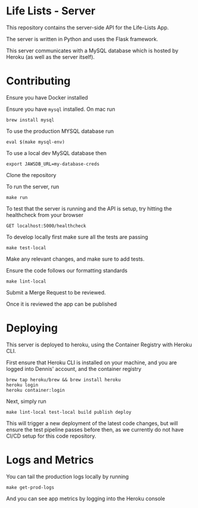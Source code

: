 # Life Lists - Server

This repository contains the server-side API for the Life-Lists App.

The server is written in Python and uses the Flask framework.

This server communicates with a MySQL database which is hosted by Heroku (as well as the server itself).

# Contributing

Ensure you have Docker installed

Ensure you have `mysql` installed. On mac run
```
brew install mysql
```

To use the production MYSQL database run
```
eval $(make mysql-env)
```

To use a local dev MySQL database then
```
export JAWSDB_URL=my-database-creds
```

Clone the repository

To run the server, run
```
make run
```

To test that the server is running and the API is setup, try hitting the healthcheck from your browser
```
GET localhost:5000/healthcheck
```

To develop locally first make sure all the tests are passing
```
make test-local
```

Make any relevant changes, and make sure to add tests.

Ensure the code follows our formatting standards
```
make lint-local
```

Submit a Merge Request to be reviewed.

Once it is reviewed the app can be published


# Deploying

This server is deployed to heroku, using the Container Registry with Heroku CLI.

First ensure that Heroku CLI is installed on your machine, and you are logged into Dennis' account, and the container registry
```
brew tap heroku/brew && brew install heroku
heroku login
heroku container:login
```

Next, simply run
```
make lint-local test-local build publish deploy
```

This will trigger a new deployment of the latest code changes, but will ensure the test pipeline passes before then, as we currently do not have CI/CD setup for this code repository.


# Logs and Metrics

You can tail the production logs locally by running
```
make get-prod-logs
```

And you can see app metrics by logging into the Heroku console